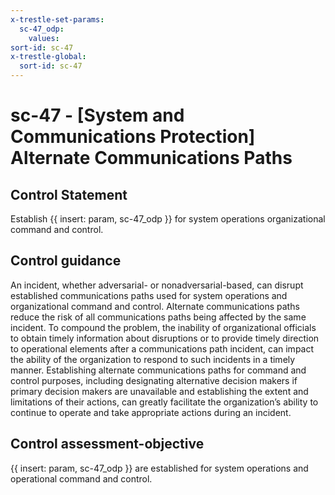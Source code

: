 ```yaml
---
x-trestle-set-params:
  sc-47_odp:
    values:
sort-id: sc-47
x-trestle-global:
  sort-id: sc-47
---
```


# sc-47 - \[System and Communications Protection\] Alternate Communications Paths

## Control Statement

Establish {{ insert: param, sc-47_odp }} for system operations organizational command and control.

## Control guidance

An incident, whether adversarial- or nonadversarial-based, can disrupt established communications paths used for system operations and organizational command and control. Alternate communications paths reduce the risk of all communications paths being affected by the same incident. To compound the problem, the inability of organizational officials to obtain timely information about disruptions or to provide timely direction to operational elements after a communications path incident, can impact the ability of the organization to respond to such incidents in a timely manner. Establishing alternate communications paths for command and control purposes, including designating alternative decision makers if primary decision makers are unavailable and establishing the extent and limitations of their actions, can greatly facilitate the organization’s ability to continue to operate and take appropriate actions during an incident.

## Control assessment-objective

{{ insert: param, sc-47_odp }} are established for system operations and operational command and control.
